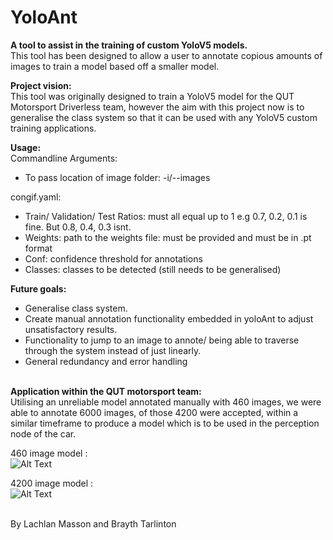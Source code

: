 # YoloAnt <br/>
**A tool to assist in the training of custom YoloV5 models.** <br/> 
This tool has been designed to allow a user to annotate copious amounts of images to train a model based off a smaller model.<br/>

**Project vision:**<br/> 
This tool was originally designed to train a YoloV5 model for the QUT Motorsport Driverless team, however the aim with this project now is to generalise the class system so that it can be used with any YoloV5 custom training applications. <br/>

**Usage:**  <br/>
Commandline Arguments: <br/>
- To pass location of image folder: -i/--images <br/>

congif.yaml: <br/>
- Train/ Validation/ Test Ratios: must all equal up to 1 e.g 0.7, 0.2, 0.1 is fine. But 0.8, 0.4, 0.3 isnt. <br/>  
- Weights: path to the weights file: must be provided and must be in .pt format <br/>  
- Conf: confidence threshold for annotations <br/>  
- Classes: classes to be detected (still needs to be generalised) <br/>  

**Future goals:** <br/>
- Generalise class system. <br/>  
- Create manual annotation functionality embedded in yoloAnt to adjust unsatisfactory results.  <br/>  
- Functionality to jump to an image to annote/ being able to traverse through the system instead of just linearly. 
- General redundancy and error handling
<br/><br/>

**Application within the QUT motorsport team:**<br/> 
Utilising an unreliable model annotated manually with 460 images, we were able to annotate 6000 images, of those 4200 were accepted, within a similar timeframe to produce a model which is to be used in the perception node of the car. <br/>

460 image model : <br/>
![Alt Text](https://media.giphy.com/media/EmDeospWo0yu62B8UY/giphy.gif)

4200 image model : <br/>
![Alt Text](https://media.giphy.com/media/MjSE1cD01BMe0IlvRU/giphy.gif)

<br/> By Lachlan Masson and Brayth Tarlinton 
